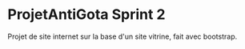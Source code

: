 # ProjetAntiGota Sprint 2
Projet de site internet sur la base d'un site vitrine, fait avec bootstrap.
